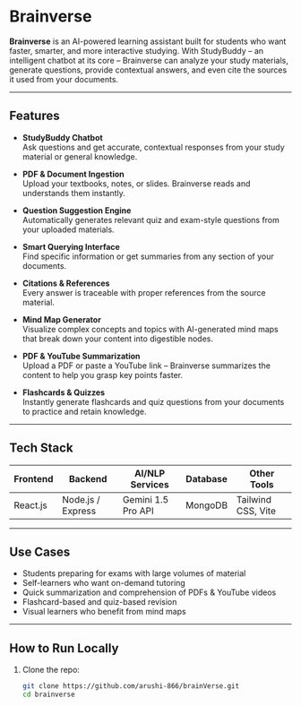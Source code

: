 
# Brainverse

**Brainverse** is an AI-powered learning assistant built for students who want faster, smarter, and more interactive studying. With StudyBuddy – an intelligent chatbot at its core – Brainverse can analyze your study materials, generate questions, provide contextual answers, and even cite the sources it used from your documents.

---

##  Features

- **StudyBuddy Chatbot**  
  Ask questions and get accurate, contextual responses from your study material or general knowledge.

- **PDF & Document Ingestion**  
  Upload your textbooks, notes, or slides. Brainverse reads and understands them instantly.

- **Question Suggestion Engine**  
  Automatically generates relevant quiz and exam-style questions from your uploaded materials.

- **Smart Querying Interface**  
  Find specific information or get summaries from any section of your documents.

- **Citations & References**  
  Every answer is traceable with proper references from the source material.

- **Mind Map Generator**  
  Visualize complex concepts and topics with AI-generated mind maps that break down your content into digestible nodes.

- **PDF & YouTube Summarization**  
  Upload a PDF or paste a YouTube link – Brainverse summarizes the content to help you grasp key points faster.

- **Flashcards & Quizzes**  
  Instantly generate flashcards and quiz questions from your documents to practice and retain knowledge.

---

##  Tech Stack

| Frontend     | Backend        | AI/NLP Services    | Database     | Other Tools         |
|--------------|----------------|--------------------|--------------|---------------------|
| React.js     | Node.js / Express | Gemini 1.5 Pro API | MongoDB      | Tailwind CSS, Vite  |

---

##  Use Cases

- Students preparing for exams with large volumes of material
- Self-learners who want on-demand tutoring
- Quick summarization and comprehension of PDFs & YouTube videos
- Flashcard-based and quiz-based revision
- Visual learners who benefit from mind maps

---

##  How to Run Locally

1. Clone the repo:
   ```bash
   git clone https://github.com/arushi-866/brainVerse.git
   cd brainverse
